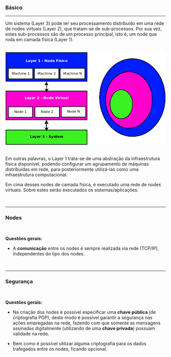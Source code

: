 ### <b>Básico</b>

****

Um sistema (Layer 3) pode ter seu processamento distribuído em uma rede de nodes virtuais (Layer 2), que tratam-se de sub-processos. Por sua vez, estes sub-processos são de um processo principal, isto é, um node que roda em camada física (Layer 1).

<p align="center" >
<br>
<img src="../0%20-%20extras/diagram/general-1.png?v=1" />
<br>
<br>
</p>

Em outras palavras, o Layer 1 trata-se de uma abstração da infraestrutura física disponível, podendo configurar um agrupamento de máquinas distribuídas em rede, para posteriormente utilizá-las como uma infraestrutura computacional.

Em cima desses nodes de camada física, é executado uma rede de nodes virtuais. Sobre estes serão executados os sistemas/aplicações.

<br>

****

### <b>Nodes</b>

<br>

<b>Questões gerais:</b>

- A <b>comunicação</b> entre os nodes é sempre realizada via rede (TCP/IP), independentes do tipo dos nodes.

<br>

****

### <b>Segurança</b>

<br>

<b>Questões gerais:</b>

- Na criação dos nodes é possível especificar uma <b>chave pública</b> (de criptografia PGP), deste modo é possível garantir a segurança nas ações empregadas na rede, fazendo com que somente as mensagens assinadas digitalmente (utilizando de uma <b>chave privada</b>) possuam validade na rede.

- Bem como é possível utilizar alguma criptografia para os dados trafegados entre os nodes, ficando opcional.




